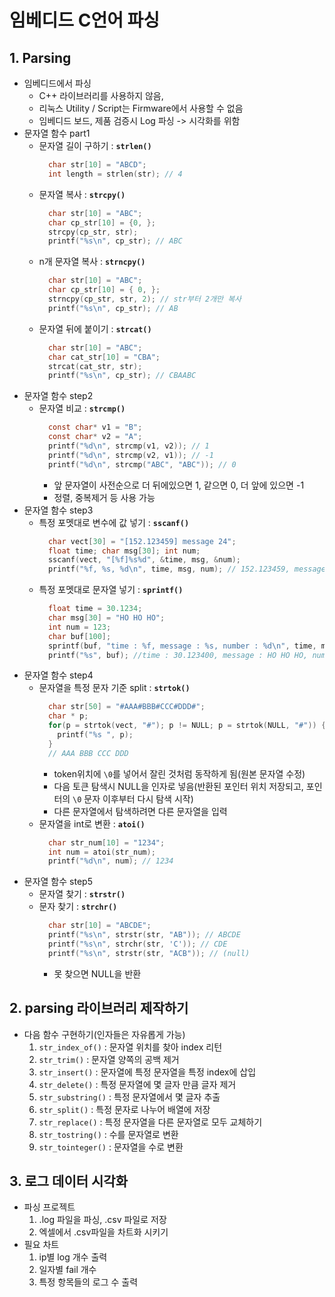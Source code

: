 # 임베디드 C언어 파싱
## 1. Parsing
* 임베디드에서 파싱
  * C++ 라이브러리를 사용하지 않음,
  * 리눅스 Utility / Script는 Firmware에서 사용할 수 없음
  * 임베디드 보드, 제품 검증시 Log 파싱 -> 시각화를 위함
* 문자열 함수 part1
  * 문자열 길이 구하기 : __`strlen()`__
    ```c
      char str[10] = "ABCD";
      int length = strlen(str); // 4
    ```
  * 문자열 복사 : __`strcpy()`__
    ```c
      char str[10] = "ABC";
      char cp_str[10] = {0, };
      strcpy(cp_str, str);
      printf("%s\n", cp_str); // ABC
    ```
  * n개 문자열 복사 : __`strncpy()`__
    ```c
      char str[10] = "ABC";
      char cp_str[10] = { 0, };
      strncpy(cp_str, str, 2); // str부터 2개만 복사
      printf("%s\n", cp_str); // AB
    ```
  * 문자열 뒤에 붙이기 : __`strcat()`__
    ```c
      char str[10] = "ABC";
      char cat_str[10] = "CBA";
      strcat(cat_str, str);
      printf("%s\n", cp_str); // CBAABC
    ```
* 문자열 함수 step2
  * 문자열 비교 : __`strcmp()`__
    ```c
      const char* v1 = "B";
      const char* v2 = "A";
      printf("%d\n", strcmp(v1, v2)); // 1
      printf("%d\n", strcmp(v2, v1)); // -1
      printf("%d\n", strcmp("ABC", "ABC")); // 0
    ```
    * 앞 문자열이 사전순으로 더 뒤에있으면 1, 같으면 0, 더 앞에 있으면 -1
    * 정렬, 중복제거 등 사용 가능
* 문자열 함수 step3
  * 특정 포멧대로 변수에 값 넣기 : __`sscanf()`__
    ```c
      char vect[30] = "[152.123459] message 24";
      float time; char msg[30]; int num;
      sscanf(vect, "[%f]%s%d", &time, msg, &num);
      printf("%f, %s, %d\n", time, msg, num); // 152.123459, message, 24
    ```
  * 특정 포멧대로 문자열 넣기 : __`sprintf()`__
    ```c
      float time = 30.1234;
      char msg[30] = "HO HO HO";
      int num = 123;
      char buf[100];
      sprintf(buf, "time : %f, message : %s, number : %d\n", time, msg, num);
      printf("%s", buf); //time : 30.123400, message : HO HO HO, number : 123
    ```
* 문자열 함수 step4
  * 문자열을 특정 문자 기준 split : __`strtok()`__
    ```c
      char str[50] = "#AAA#BBB#CCC#DDD#";
      char * p;
      for(p = strtok(vect, "#"); p != NULL; p = strtok(NULL, "#")) {
        printf("%s ", p); 
      }
      // AAA BBB CCC DDD
    ```
    * token위치에 `\0`를 넣어서 잘린 것처럼 동작하게 됨(원본 문자열 수정)
    * 다음 토큰 탐색시 NULL을 인자로 넣음(반환된 포인터 위치 저장되고, 포인터의 `\0` 문자 이후부터 다시 탐색 시작)
    * 다른 문자열에서 탐색하려면 다른 문자열을 입력
  * 문자열을 int로 변환 : __`atoi()`__
    ```c
      char str_num[10] = "1234";
      int num = atoi(str_num);
      printf("%d\n", num); // 1234
    ```
* 문자열 함수 step5
  * 문자열 찾기 : __`strstr()`__
  * 문자 찾기 : __`strchr()`__
    ```c
      char str[10] = "ABCDE";
      printf("%s\n", strstr(str, "AB")); // ABCDE
      printf("%s\n", strchr(str, 'C')); // CDE
      printf("%s\n", strstr(str, "ACB")); // (null)
    ```
    * 못 찾으면 NULL을 반환
## 2. parsing 라이브러리 제작하기
* 다음 함수 구현하기(인자들은 자유롭게 가능)
  1. `str_index_of()` : 문자열 위치를 찾아 index 리턴
  2. `str_trim()` : 문자열 양쪽의 공백 제거
  3. `str_insert()` : 문자열에 특정 문자열을 특정 index에 삽입
  4. `str_delete()` : 특정 문자열에 몇 글자 만큼 글자 제거
  5. `str_substring()` : 특정 문자열에서 몇 글자 추출
  6. `str_split()` : 특정 문자로 나누어 배열에 저장
  7. `str_replace()` : 특정 문자열을 다른 문자열로 모두 교체하기
  8. `str_tostring()` : 수를 문자열로 변환
  9. `str_tointeger()` : 문자열을 수로 변환

## 3. 로그 데이터 시각화
* 파싱 프로젝트
  1. .log 파일을 파싱, .csv 파일로 저장
  2. 엑셀에서 .csv파일을 차트화 시키기
* 필요 차트
  1. ip별 log 개수 출력
  2. 일자별 fail 개수
  3. 특정 항목들의 로그 수 출력
 
